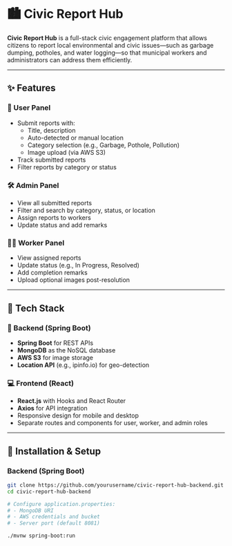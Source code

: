 # 🏙️ Civic Report Hub

**Civic Report Hub** is a full-stack civic engagement platform that allows citizens to report local environmental and civic issues—such as garbage dumping, potholes, and water logging—so that municipal workers and administrators can address them efficiently.

---

## ✨ Features

### 👥 User Panel
- Submit reports with:
  - Title, description
  - Auto-detected or manual location
  - Category selection (e.g., Garbage, Pothole, Pollution)
  - Image upload (via AWS S3)
- Track submitted reports
- Filter reports by category or status

### 🛠️ Admin Panel
- View all submitted reports
- Filter and search by category, status, or location
- Assign reports to workers
- Update status and add remarks

### 🧑‍🔧 Worker Panel
- View assigned reports
- Update status (e.g., In Progress, Resolved)
- Add completion remarks
- Upload optional images post-resolution

---

## 🧱 Tech Stack

### 🔧 Backend (Spring Boot)
- **Spring Boot** for REST APIs
- **MongoDB** as the NoSQL database
- **AWS S3** for image storage
- **Location API** (e.g., ipinfo.io) for geo-detection

### 💻 Frontend (React)
- **React.js** with Hooks and React Router
- **Axios** for API integration
- Responsive design for mobile and desktop
- Separate routes and components for user, worker, and admin roles

---

## 🚀 Installation & Setup

### Backend (Spring Boot)
```bash
git clone https://github.com/yourusername/civic-report-hub-backend.git
cd civic-report-hub-backend

# Configure application.properties:
# - MongoDB URI
# - AWS credentials and bucket
# - Server port (default 8081)

./mvnw spring-boot:run

